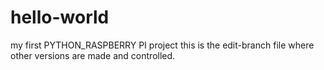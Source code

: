 # hello-world
my first PYTHON_RASPBERRY PI project 
this is the edit-branch file where other versions are made and controlled.
